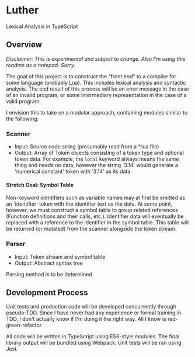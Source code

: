 # Luther

Lexical Analysis in TypeScript

## Overview

_Disclaimer: This is experimental and subject to change. Also I'm using this readme as a notepad. Sorry._

The goal of this project is to construct the "front end" to a compiler for some language (probably Lua). This includes lexical analysis and syntactic analysis. The end result of this process will be an error message in the case of an invalid program, or some intermediary representation in the case of a valid program.

I envision this to take on a modular approach, containing modules similar to the following:

### Scanner

* Input: Source code string (presumably read from a *.lua file)
* Output: Array of Token objects consisting of a token type and optional token data. For example, the `local` keyword always means the same thing and needs no data, however the string '3.14' would generate a 'numerical constant' token with '3.14' as its data.

#### Stretch Goal: Symbol Table

Non-keyword identifiers such as variable names may at first be emitted as an 'identifier' token with the identifier text as the data. At some point, however, we must construct a symbol table to group related references (Function definitions and their calls, etc.). Identifier data will eventually be replaced with a reference to the identifier in the symbol table. This table will be returned (or mutated) from the scanner alongside the token stream.

### Parser

* Input: Token stream and symbol table
* Output: Abstract syntax tree

Parsing method is to be determined

## Development Process

Unit tests and production code will be developed concurrently through pseudo-TDD. Since I have never had any experience or formal training in TDD, I don't actually know if I'm doing it the right way. All I know is red-green-refactor.

All code will be written in TypeScript using ES6-style modules. The final library output will be bundled using Webpack. Unit tests will be ran using Jest.
